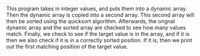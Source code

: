 This program takes in integer values, and puts them into a dynamic array. Then the dynamic array is copied into a second array. This second array will then be sorted using the quicksort algorithm. Afterwards, the orignal dynamic array and the sorted array are checked to see how many values match. Finally, we check to see if the target value is in the array, and if it is then we also
check if it is in a correctly sorted position. If it is, then we print out the first matching position of the target value.
